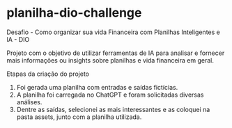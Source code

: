 # planilha-dio-challenge
Desafio - Como organizar sua vida Financeira com Planilhas Inteligentes e IA - DIO


Projeto com o objetivo de utilizar ferramentas de IA para analisar e fornecer mais informações ou insights sobre planilhas e vida financeira em geral.

Etapas da criação do projeto

1) Foi gerada uma planilha com entradas e saídas fictícias.
2) A planilha foi carregada no ChatGPT e foram solicitadas diversas análises.
3) Dentre as saídas, selecionei as mais interessantes e as coloquei na pasta assets, junto com a planilha utilizada.
